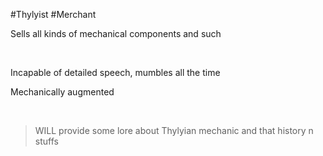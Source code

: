 #Thylyist #Merchant

Sells all kinds of mechanical components and such

 

Incapable of detailed speech, mumbles all the time

Mechanically augmented

 

> WILL provide some lore about Thylyian mechanic and that history n stuffs
